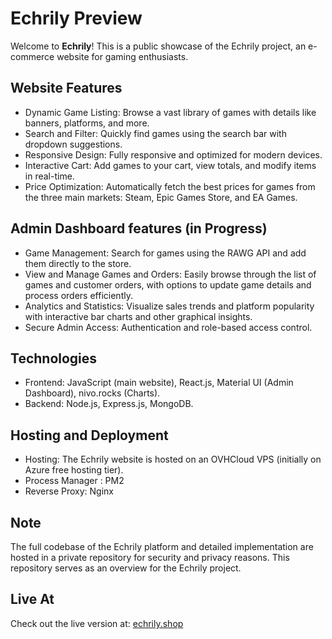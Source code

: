 # Echrily Preview

Welcome to **Echrily**! This is a public showcase of the Echrily project, an e-commerce website for gaming enthusiasts.

## Website Features
- Dynamic Game Listing: Browse a vast library of games with details like banners, platforms, and more.
- Search and Filter: Quickly find games using the search bar with dropdown suggestions.
- Responsive Design: Fully responsive and optimized for modern devices.
- Interactive Cart: Add games to your cart, view totals, and modify items in real-time.
- Price Optimization: Automatically fetch the best prices for games from the three main markets: Steam, Epic Games Store, and EA Games.
  
## Admin Dashboard features (in Progress)
- Game Management: Search for games using the RAWG API and add them directly to the store.
- View and Manage Games and Orders: Easily browse through the list of games and customer orders, with options to update game details and process orders efficiently.
- Analytics and Statistics: Visualize sales trends and platform popularity with interactive bar charts and other graphical insights.
- Secure Admin Access: Authentication and role-based access control.
  
## Technologies
- Frontend: JavaScript (main website), React.js, Material UI (Admin Dashboard), nivo.rocks (Charts).
- Backend: Node.js, Express.js, MongoDB.

## Hosting and Deployment
- Hosting: The Echrily website is hosted on an OVHCloud VPS (initially on Azure free hosting tier).
- Process Manager : PM2
- Reverse Proxy: Nginx

## Note
The full codebase of the Echrily platform and detailed implementation are hosted in a private repository for security and privacy reasons. This repository serves as an overview for the Echrily project.

## Live At
Check out the live version at: [echrily.shop](https://echrily.shop)
